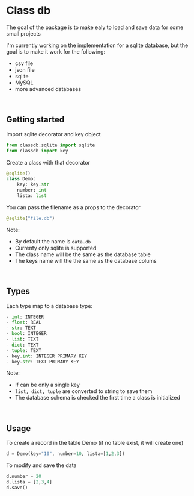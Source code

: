 # Class db

The goal of the package is to make ealy to load and save data for some small projects

I'm currently working on the implementation for a sqlite database, but the goal is to make it work for the following:

-   csv file
-   json file
-   sqlite
-   MySQL
-   more advanced databases

<br />

## Getting started

Import sqlite decorator and key object

```python
from classdb.sqlite import sqlite
from classdb import key
```

Create a class with that decorator

```python
@sqlite()
class Demo:
    key: key.str
    number: int
    lista: list
```

You can pass the filename as a props to the decorator

```python
@sqlite("file.db")
```

Note:

-   By default the name is `data.db`
-   Currenty only sqlite is supported
-   The class name will be the same as the database table
-   The keys name will the the same as the database colums

<br />

## Types

Each type map to a database type:

```python
- int: INTEGER
- float: REAL
- str: TEXT
- bool: INTEGER
- list: TEXT
- dict: TEXT
- tuple: TEXT
- key.int: INTEGER PRIMARY KEY
- key.str: TEXT PRIMARY KEY
```

Note:

-   If can be only a single key
-   `list, dict, tuple` are converted to string to save them
-   The database schema is checked the first time a class is initialized

<br />

## Usage

To create a record in the table Demo (if no table exist, it will create one)

```python
d = Demo(key="10", number=10, lista=[1,2,3])
```

To modify and save the data

```py
d.number = 20
d.lista = [2,3,4]
d.save()
```
